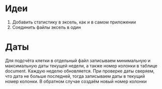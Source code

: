 # Идеи
1. Добавить статистику в эксель, как и в самом приложении
2. Соединить файлы эксель в один

# Даты
Для подсчёта клетки в отдельный файл записываем минимальную и максимальную даты текущей недели, а также номер колонки в таблице document. Каждую неделю обновляется. При проверке даты сверяем, что дата не больше последней, тогда записываем даты в текущий номер колонки. В обратном случае создаём новый номер колонки